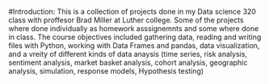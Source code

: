 #Introduction:
This is a collection of projects done in my Data science 320 class with proffesor Brad Miller at Luther college. Some of the projects where done individually as homework asssignemnts and some where done in class. The course objectives included gathering data, reading and writing files with Python, working with Data Frames and pandas, data visualization, and a vreity of different kinds of data anaysis (time series, risk analysis, sentiment analysis, market basket analysis, cohort analysis, geographic analysis, simulation, response models, Hypothesis testing)
